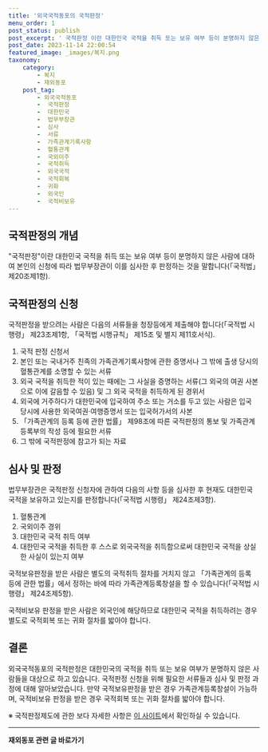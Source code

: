 ```yaml
---
title: '외국국적동포의 국적판정'
menu_order: 1
post_status: publish
post_excerpt: ' 국적판정 이란 대한민국 국적을 취득 또는 보유 여부 등이 분명하지 않은 사람에 대하여 본인의 신청에 따라 법무부장관이 이를 심사한 후 판정하는 것을 말합니다  국적법  제20조제1항 .'
post_date: 2023-11-14 22:00:54
featured_image: _images/복지.png
taxonomy:
    category:
        - 복지
        - 재외동포
    post_tag:
        - 외국국적동포
        -  국적판정
        -  대한민국
        -  법무부장관
        -  심사
        -  서류
        -  가족관계기록사항
        -  혈통관계
        -  국외이주
        -  국적취득
        -  외국국적
        -  국적회복
        -  귀화
        -  외국인
        -  국적비보유
---
```




## 국적판정의 개념

"국적판정"이란 대한민국 국적을 취득 또는 보유 여부 등이 분명하지 않은 사람에 대하여 본인의 신청에 따라 법무부장관이 이를 심사한 후 판정하는 것을 말합니다(「국적법」 제20조제1항).

## 국적판정의 신청

국적판정을 받으려는 사람은 다음의 서류들을 청장등에게 제출해야 합니다(「국적법 시행령」 제23조제1항, 「국적법 시행규칙」 제15조 및 별지 제11호서식).

1. 국적 판정 신청서
2. 본인 또는 국내거주 친족의 가족관계기록사항에 관한 증명서나 그 밖에 출생 당시의 혈통관계를 소명할 수 있는 서류
3. 외국 국적을 취득한 적이 있는 때에는 그 사실을 증명하는 서류(그 외국의 여권 사본으로 이에 갈음할 수 있음) 및 그 외국 국적을 취득하게 된 경위서
4. 외국에 거주하다가 대한민국에 입국하여 주소 또는 거소를 두고 있는 사람은 입국 당시에 사용한 외국여권·여행증명서 또는 입국허가서의 사본
5. 「가족관계의 등록 등에 관한 법률」 제98조에 따른 국적판정의 통보 및 가족관계등록부의 작성 등에 필요한 서류
6. 그 밖에 국적판정에 참고가 되는 자료

## 심사 및 판정

법무부장관은 국적판정 신청자에 관하여 다음의 사항 등을 심사한 후 현재도 대한민국 국적을 보유하고 있는지를 판정합니다(「국적법 시행령」 제24조제3항).

1. 혈통관계
2. 국외이주 경위
3. 대한민국 국적 취득 여부
4. 대한민국 국적을 취득한 후 스스로 외국국적을 취득함으로써 대한민국 국적을 상실한 사실이 있는지 여부

국적보유판정을 받은 사람은 별도의 국적취득 절차를 거치지 않고 「가족관계의 등록 등에 관한 법률」에서 정하는 바에 따라 가족관계등록창설을 할 수 있습니다(「국적법 시행령」 제24조제5항).

국적비보유 판정을 받은 사람은 외국인에 해당하므로 대한민국 국적을 취득하려는 경우 별도로 국적회복 또는 귀화 절차를 밟아야 합니다.

## 결론

외국국적동포의 국적판정은 대한민국의 국적을 취득 또는 보유 여부가 분명하지 않은 사람들을 대상으로 하고 있습니다. 국적판정 신청을 위해 필요한 서류들과 심사 및 판정 과정에 대해 알아보았습니다. 만약 국적보유판정을 받은 경우 가족관계등록창설이 가능하며, 국적비보유 판정을 받은 경우 국적회복 또는 귀화 절차를 밟아야 합니다.

※ 국적판정제도에 관한 보다 자세한 사항은 [이 사이트](https://uknowlaw.com/)에서 확인하실 수 있습니다.
<!-- wp:separator -->
<hr class="wp-block-separator has-alpha-channel-opacity"/>
<!-- /wp:separator -->

<!-- wp:group {"backgroundColor":"base","layout":{"type":"constrained"}} -->
<div class="wp-block-group has-base-background-color has-background"><!-- wp:paragraph {"align":"center","fontSize":"medium"} -->
<p class="has-text-align-center has-large-font-size"><strong>재외동포 관련 글 바로가기</strong></p>
<!-- /wp:paragraph -->


<!-- wp:latest-posts
{"categories":[{"id":22672,"count":19,"description":"","link":"https://uknowlaw.com/category/%ec%9e%ac%ec%99%b8%eb%8f%99%ed%8f%ac/","name":"재외동포","slug":"재외동포","taxonomy":"category","parent":0,"meta":[],"_links":{"self":[{"href":"https://uknowlaw.com/wp-json/wp/v2/categories/22672"}],"collection":[{"href":"https://uknowlaw.com/wp-json/wp/v2/categories"}],"about":[{"href":"https://uknowlaw.com/wp-json/wp/v2/taxonomies/category"}],"wp:post_type":[{"href":"https://uknowlaw.com/wp-json/wp/v2/posts?categories=22672"}],"curies":[{"name":"wp","href":"https://api.w.org/{rel}","templated":true}]}}],"postsToShow":100,"excerptLength":28,"postLayout":"grid","columns":2,"featuredImageAlign":"left","featuredImageSizeSlug":"large","fontSize":"small"} /--></div>
<!-- /wp:group -->